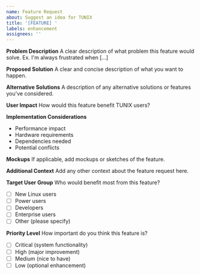 ```yaml
---
name: Feature Request
about: Suggest an idea for TUNIX
title: '[FEATURE] '
labels: enhancement
assignees: ''
---
```


**Problem Description**
A clear description of what problem this feature would solve. Ex. I'm always frustrated when [...]

**Proposed Solution**
A clear and concise description of what you want to happen.

**Alternative Solutions**
A description of any alternative solutions or features you've considered.

**User Impact**
How would this feature benefit TUNIX users?

**Implementation Considerations**
- Performance impact
- Hardware requirements
- Dependencies needed
- Potential conflicts

**Mockups**
If applicable, add mockups or sketches of the feature.

**Additional Context**
Add any other context about the feature request here.

**Target User Group**
Who would benefit most from this feature?
- [ ] New Linux users
- [ ] Power users
- [ ] Developers
- [ ] Enterprise users
- [ ] Other (please specify)

**Priority Level**
How important do you think this feature is?
- [ ] Critical (system functionality)
- [ ] High (major improvement)
- [ ] Medium (nice to have)
- [ ] Low (optional enhancement)